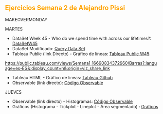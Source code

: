 <h2 style="color:#FFA500"> Ejercicios Semana 2 de Alejandro Pissi </h2>

MAKEOVERMONDAY

MARTES

* DataSet Week 45 - Who do we spend time with across our lifetimes?: [DataSetW45](https://download.data.world/s/d3s64gqkc3wljvlhb3r6anifsdecco)
* DataSet Modificado: [Query Data Set](https://download.data.world/s/qqpxokmuokhecw2a64aik4q5jpdeov)
* Tableau Public (link Directo) - Gráfico de líneas: [Tableau Public W45](https://public.tableau.com/app/profile/apissi/viz/Semana1_16690834372960/Barras?publish=yes)

<!--(https://public.tableau.com/app/profile/laura1716/viz/Semana2_16680960800440/LineChart?publish=yes)--> 
https://public.tableau.com/views/Semana1_16690834372960/Barras?:language=es-ES&:display_count=n&:origin=viz_share_link


<!-- (https://public.tableau.com/app/profile/apissi/viz/Semana1_16690834372960/Barras) -->

* Tableau HTML - Gráfico de líneas: [Tableau Github](https://apissi.github.io/infovis/s2/tableausem2.html) 
* Observable (link directo): [Código Observable](https://observablehq.com/d/f5cb746c19471f80)

JUEVES

* Observable (link directo) - Histogramas: [Código Observable](https://observablehq.com/d/c33a108231696a9e) 
* Gráficos (Histograma - Tickplot - Lineplot - Área segmentado) : [Gráficos](https://apissi.github.io/infovis/s2/histograma.html)


